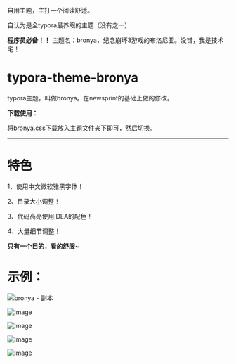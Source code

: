自用主题，主打一个阅读舒适。

自认为是全typora最养眼的主题（没有之一）

**程序员必备！！**
主题名：bronya，纪念崩坏3游戏的布洛尼亚。没错，我是技术宅！

# typora-theme-bronya

typora主题，叫做bronya。在newsprint的基础上做的修改。

**下载使用：**

将bronya.css下载放入主题文件夹下即可，然后切换。

---
# 特色

1、使用中文微软雅黑字体！

2、目录大小调整！

3、代码高亮使用IDEA的配色！

4、大量细节调整！

**只有一个目的，看的舒服~**

# 示例：
![bronya - 副本](https://github.com/Bronya0/typora-theme-bronya/assets/55728567/f1ef282c-af1c-47de-b8ce-a8fe42993757)

![image](https://github.com/Bronya0/typora-theme-bronya/assets/55728567/eeec59b3-e057-4ff5-b551-baba3153e83f)

![image](https://github.com/Bronya0/typora-theme-bronya/assets/55728567/44f5872b-be18-40bd-9fe8-b181a8f06342)

![image](https://github.com/Bronya0/typora-theme-bronya/assets/55728567/44022a45-6615-4f5f-a5fd-f0e77296c1cc)

![image](https://github.com/Bronya0/typora-theme-bronya/assets/55728567/71f86f8f-bbf0-4636-a13b-5c62f204bbda)
